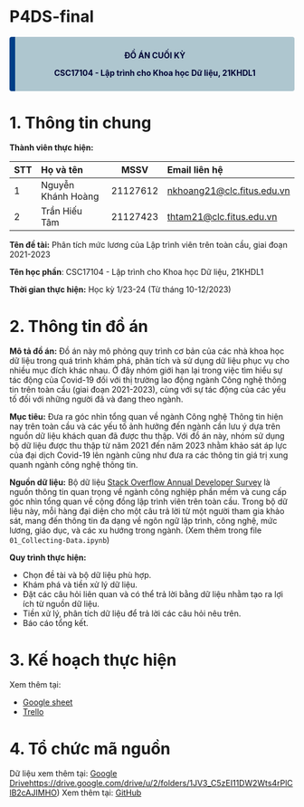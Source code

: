 ﻿# P4DS-final
<div class="warning" style='background-color:#AEC6CF; color: #000435; border-left: solid #003e87 10px; font=arial; border-radius: 4px; padding:0.7em;'>
<span>
<p style='margin-top:1em; text-align:center'>
<b>ĐỒ ÁN CUỐI KỲ</b>
<p style='margin-top:1em; text-align:center'>
<b>CSC17104 - Lập trình cho Khoa học Dữ liệu, 21KHDL1</b></p>
<p style='margin-left:1em;'>

</p>
</p></span>
</div>

# **1. Thông tin chung**

**Thành viên thực hiện:**

|STT|Họ và tên|MSSV|Email liên hệ|
|:--| :------ | :---: | :--------- |
|1|Nguyễn Khánh Hoàng|21127612|nkhoang21@clc.fitus.edu.vn|
|2|Trần Hiếu Tâm |21127423|thtam21@clc.fitus.edu.vn|

**Tên đề tài:** Phân tích mức lương của Lập trình viên trên toàn cầu, giai đoạn 2021-2023 

**Tên học phần**: CSC17104 - Lập trình cho Khoa học Dữ liệu, 21KHDL1

**Thời gian thực hiện:** Học kỳ 1/23-24 (Từ tháng 10-12/2023)

# **2. Thông tin đồ án**

**Mô tả đồ án:** Đồ án này mô phỏng quy trình cơ bản của các nhà khoa học dữ liệu trong quá trình khám phá, phân tích và sử dụng dữ liệu phục vụ cho nhiều mục đích khác nhau. Ở đây nhóm giới hạn lại trong việc tìm hiểu sự tác động của Covid-19 đối với thị trường lao động ngành Công nghệ thông tin trên toàn cầu (giai đoạn 2021-2023), cùng với sự tác động của các yếu tố đối với những người đã và đang theo ngành.


**Mục tiêu:** Đưa ra góc nhìn tổng quan về ngành Công nghệ Thông tin hiện nay trên toàn cầu và các yếu tố ảnh hưởng đến ngành cần lưu ý dựa trên nguồn dữ liệu khách quan đã được thu thập. Với đồ án này, nhóm sử dụng bộ dữ liệu được thu thập từ năm 2021 đến năm 2023 nhằm khảo sát áp lực của đại dịch Covid-19 lên ngành cũng như đưa ra các thông tin giá trị xung quanh ngành công nghệ thông tin.

**Nguồn dữ liệu:**
Bộ dữ liệu [Stack Overflow Annual Developer Survey](https://insights.stackoverflow.com/survey) là nguồn thông tin quan trọng về ngành công nghiệp phần mềm và cung cấp góc nhìn tổng quan về cộng đồng lập trình viên trên toàn cầu. Trong bộ dữ liệu này, mỗi hàng đại diện cho một câu trả lời từ một người tham gia khảo sát, mang đến thông tin đa dạng về ngôn ngữ lập trình, công nghệ, mức lương, giáo dục, và các xu hướng trong ngành. (Xem thêm trong file `01_Collecting-Data.ipynb`)

**Quy trình thực hiện:**
- Chọn đề tài và bộ dữ liệu phù hợp. 
- Khám phá và tiền xử lý dữ liệu. 
- Đặt các câu hỏi liên quan và có thể trả lời bằng dữ liệu nhằm tạo ra lợi ích từ nguồn dữ liệu. 
- Tiền xử lý, phân tích dữ liệu để trả lời các câu hỏi nêu trên. 
- Báo cáo tổng kết. 

# **3. Kế hoạch thực hiện**

Xem thêm tại: 
- [Google sheet](https://docs.google.com/spreadsheets/d/1GHKwFt-alekIcUxujsa5rN-wUFnf7W3D/edit#gid=72322104)
- [Trello](https://trello.com/invite/b/9dDS3Fpv/ATTI4976161f5197924aac9a2765e318bcbb28519604/p4ds-it-salary-2123) 

# **4. Tổ chức mã nguồn**
Dữ liệu xem thêm tại: [Google Drive](https://drive.google.com/drive/u/2/folders/1JV3_C5zEI11DW2Wts4rPlClB2cAJIMHO)https://drive.google.com/drive/u/2/folders/1JV3_C5zEI11DW2Wts4rPlClB2cAJIMHO)
Xem thêm tại: [GitHub](https://github.com/BoonRealCuaaaaa/P4DS-final)
